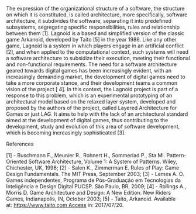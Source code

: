 The expression of the organizational structure of a software, the structure on which it is constituted, is called architecture, more specifically, software architecture, it subdivides the software, separating it into predefined subsystems, segregating specific responsibilities, rules and relationship between them [1].
Lagnoid is a based and simplified version of the classic game Arkanoid, developed by Taito [5] in the year 1986. Like any other game, Lagnoid is a system in which players engage in an artificial conflict [2], and when applied to the computational context, such systems will need a software architecture to subsidize their execution, meeting their functional and non-functional requirements.
The need for a software architecture geared towards digital games has been increasingly evident, with an increasingly demanding market, the development of digital games need to take a more corporate stance, and their development teams a common vision of the project [ 4].
In this context, the Lagnoid project is part of a response to this problem, which is an experimental prototyping of an architectural model based on the relaxed layer system, developed and proposed by the authors of the project, called Layered Architecture for Games or just LAG. It aims to help with the lack of an architectural standard aimed at the development of digital games, thus contributing to the development, study and evolution of this area of software development, which is becoming increasingly sophisticated [3].

References

[1] - Buschmann F., Meunier R., Rohnert H., Sommerlad P., Sta Ml. Pattern-Oriented Software Architecture, Volume 1: A System of Patterns. Wiley, Chichester, UK, 1996;
[2] - Salen K., Zimmerman E. Rules of Play: Game Design Fundamentals. The MIT Press, September 2003;
[3] - Lemes A. O. Games independentes, Programa de Pós-Graduação em Tecnologias da Inteligência e Design Digital PUCSP. São Paulo, BR, 2009;
[4] - Rollings A., Morris D. Game Architecture and Design: A New Edition. New Riders Games, Indianapolis, IN, October 2003; [5] - Taito, Arkanoid. Available at: https://www.taito.com Access in: 2017/07/20.

